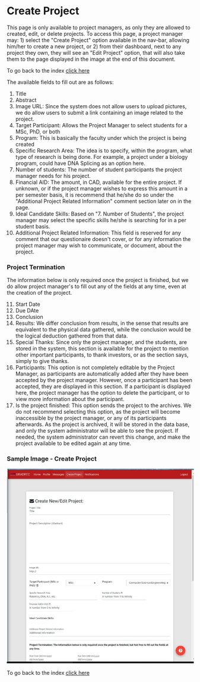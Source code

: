 # Create Project

This page is only available to project managers, as only they are allowed to created, edit, or delete projects. To access this page, a project manager may: 1) select the "Create Project" option available in the nav-bar, allowing him/her to create a new project, or 2) from their dashboard, next to any project they own, they will see an "Edit Project" option, that will also take them to the page displayed in the image at the end of this document. 

To go back to the index [click here](https://github.com/rubencg195/GRADREC)

The available fields to fill out are as follows:

1. Title
2. Abstract
3. Image URL: Since the system does not allow users to upload pictures, we do allow users to submit a link containing an image related to the project.
4. Target Participant: Allows the Project Manager to select students for a MSc, PhD, or both
5. Program: This is basically the faculty under which the project is being created
6. Specific Research Area: The idea is to specify, within the program, what type of research is being done. For example, a project under a biology program, could have DNA Splicing as an option here. 
7. Number of students: The number of student participants the project manager needs for his project.
8. Financial AID: The amount, in CAD, available for the entire project. If unknown, or if the project manager wishes to express this amount in a per semester basis, it is recommend that he/she do so under the "Additional Project Related Information" comment section later on in the page.
9. Ideal Candidate Skills: Based on "7. Number of Students", the project manager may select the specific skills he/she is searching for in a per student basis. 
10. Additional Project Related Information: This field is reserved for any comment that our questionaire doesn't cover, or for any information the project manager may wish to communicate, or document, about the project. 

### Project Termination
The information below is only required once the project is finished, but we do allow project manager's to fill out any of the fields at any time, even at the creation of the project.

11. Start Date
12. Due DAte
13. Conclusion
14. Results: We differ conclusion from results, in the sense that results are equivalent to the physical data gathered, while the conclusion would be the logical deduction gathered from that data.
15. Special Thanks: Since only the project manager, and the students, are stored in the system, this section is available for the project to mention other important participants, to thank investors, or as the section says, simply to give thanks. 
16. Participants: This option is not completely editable by the Project Manager, as participants are automatically added after they have been accepted by the project manager. However, once a participant has been accepted, they are displayed in this section. If a participant is displayed here, the project manager has the option to delete the participant, or to view more information about the participant.
16. Is the project finished: This option sends the project to the archives. We do not recommend selecting this option, as the project will become inaccessible by the project manager, or any of its participants afterwards. As the project is archived, it will be stored in the data base, and only the system administrator will be able to see the project. If needed, the system administrator can revert this change, and make the project available to be edited again at any time. 


### Sample Image - Create Project
![alt text](createProject.JPG "Edit/Create Project") 

To go back to the index [click here](https://github.com/rubencg195/GRADREC)
